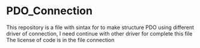 # PDO_Connection
This repository is a file with sintax for to make structure PDO using 
different driver of connection, I need continue with other driver for complete this file
The license of code is in the file connection
